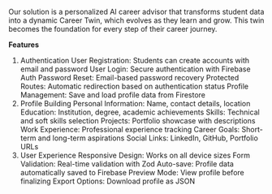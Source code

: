 Our solution is a personalized AI career advisor that transforms student data into a dynamic Career Twin, which evolves as they learn and grow. This twin becomes the foundation for every step of their career journey.

**Features**
1. Authentication
User Registration: Students can create accounts with email and password
User Login: Secure authentication with Firebase Auth
Password Reset: Email-based password recovery
Protected Routes: Automatic redirection based on authentication status
Profile Management: Save and load profile data from Firestore
2. Profile Building
Personal Information: Name, contact details, location
Education: Institution, degree, academic achievements
Skills: Technical and soft skills selection
Projects: Portfolio showcase with descriptions
Work Experience: Professional experience tracking
Career Goals: Short-term and long-term aspirations
Social Links: LinkedIn, GitHub, Portfolio URLs
3. User Experience
Responsive Design: Works on all device sizes
Form Validation: Real-time validation with Zod
Auto-save: Profile data automatically saved to Firebase
Preview Mode: View profile before finalizing
Export Options: Download profile as JSON
